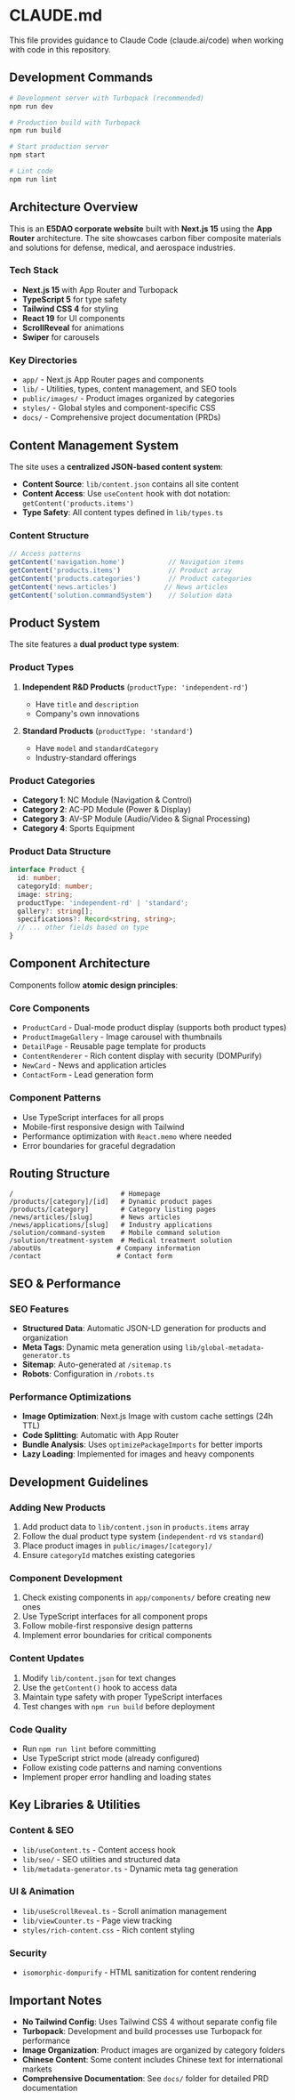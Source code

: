 # CLAUDE.md

This file provides guidance to Claude Code (claude.ai/code) when working with code in this repository.

## Development Commands

```bash
# Development server with Turbopack (recommended)
npm run dev

# Production build with Turbopack
npm run build

# Start production server
npm start

# Lint code
npm run lint
```

## Architecture Overview

This is an **E5DAO corporate website** built with **Next.js 15** using the **App Router** architecture. The site showcases carbon fiber composite materials and solutions for defense, medical, and aerospace industries.

### Tech Stack
- **Next.js 15** with App Router and Turbopack
- **TypeScript 5** for type safety
- **Tailwind CSS 4** for styling
- **React 19** for UI components
- **ScrollReveal** for animations
- **Swiper** for carousels

### Key Directories
- `app/` - Next.js App Router pages and components
- `lib/` - Utilities, types, content management, and SEO tools
- `public/images/` - Product images organized by categories
- `styles/` - Global styles and component-specific CSS
- `docs/` - Comprehensive project documentation (PRDs)

## Content Management System

The site uses a **centralized JSON-based content system**:

- **Content Source**: `lib/content.json` contains all site content
- **Content Access**: Use `useContent` hook with dot notation: `getContent('products.items')`
- **Type Safety**: All content types defined in `lib/types.ts`

### Content Structure
```typescript
// Access patterns
getContent('navigation.home')           // Navigation items
getContent('products.items')            // Product array
getContent('products.categories')       // Product categories
getContent('news.articles')            // News articles
getContent('solution.commandSystem')    // Solution data
```

## Product System

The site features a **dual product type system**:

### Product Types
1. **Independent R&D Products** (`productType: 'independent-rd'`)
   - Have `title` and `description`
   - Company's own innovations

2. **Standard Products** (`productType: 'standard'`)
   - Have `model` and `standardCategory`
   - Industry-standard offerings

### Product Categories
- **Category 1**: NC Module (Navigation & Control)
- **Category 2**: AC-PD Module (Power & Display) 
- **Category 3**: AV-SP Module (Audio/Video & Signal Processing)
- **Category 4**: Sports Equipment

### Product Data Structure
```typescript
interface Product {
  id: number;
  categoryId: number;
  image: string;
  productType: 'independent-rd' | 'standard';
  gallery?: string[];
  specifications?: Record<string, string>;
  // ... other fields based on type
}
```

## Component Architecture

Components follow **atomic design principles**:

### Core Components
- `ProductCard` - Dual-mode product display (supports both product types)
- `ProductImageGallery` - Image carousel with thumbnails
- `DetailPage` - Reusable page template for products
- `ContentRenderer` - Rich content display with security (DOMPurify)
- `NewCard` - News and application articles
- `ContactForm` - Lead generation form

### Component Patterns
- Use TypeScript interfaces for all props
- Mobile-first responsive design with Tailwind
- Performance optimization with `React.memo` where needed
- Error boundaries for graceful degradation

## Routing Structure

```
/                           # Homepage
/products/[category]/[id]   # Dynamic product pages  
/products/[category]        # Category listing pages
/news/articles/[slug]       # News articles
/news/applications/[slug]   # Industry applications
/solution/command-system    # Mobile command solution
/solution/treatment-system  # Medical treatment solution
/aboutUs                   # Company information
/contact                   # Contact form
```

## SEO & Performance

### SEO Features
- **Structured Data**: Automatic JSON-LD generation for products and organization
- **Meta Tags**: Dynamic meta generation using `lib/global-metadata-generator.ts`
- **Sitemap**: Auto-generated at `/sitemap.ts`
- **Robots**: Configuration in `/robots.ts`

### Performance Optimizations
- **Image Optimization**: Next.js Image with custom cache settings (24h TTL)
- **Code Splitting**: Automatic with App Router
- **Bundle Analysis**: Uses `optimizePackageImports` for better imports
- **Lazy Loading**: Implemented for images and heavy components

## Development Guidelines

### Adding New Products
1. Add product data to `lib/content.json` in `products.items` array
2. Follow the dual product type system (`independent-rd` vs `standard`)
3. Place product images in `public/images/[category]/`
4. Ensure `categoryId` matches existing categories

### Component Development
1. Check existing components in `app/components/` before creating new ones
2. Use TypeScript interfaces for all component props
3. Follow mobile-first responsive design patterns
4. Implement error boundaries for critical components

### Content Updates
1. Modify `lib/content.json` for text changes
2. Use the `getContent()` hook to access data
3. Maintain type safety with proper TypeScript interfaces
4. Test changes with `npm run build` before deployment

### Code Quality
- Run `npm run lint` before committing
- Use TypeScript strict mode (already configured)
- Follow existing code patterns and naming conventions
- Implement proper error handling and loading states

## Key Libraries & Utilities

### Content & SEO
- `lib/useContent.ts` - Content access hook
- `lib/seo/` - SEO utilities and structured data
- `lib/metadata-generator.ts` - Dynamic meta tag generation

### UI & Animation  
- `lib/useScrollReveal.ts` - Scroll animation management
- `lib/viewCounter.ts` - Page view tracking
- `styles/rich-content.css` - Rich content styling

### Security
- `isomorphic-dompurify` - HTML sanitization for content rendering

## Important Notes

- **No Tailwind Config**: Uses Tailwind CSS 4 without separate config file
- **Turbopack**: Development and build processes use Turbopack for performance
- **Image Organization**: Product images are organized by category folders
- **Chinese Content**: Some content includes Chinese text for international markets
- **Comprehensive Documentation**: See `docs/` folder for detailed PRD documentation